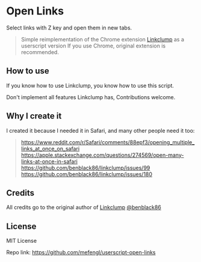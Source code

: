# Open Links

Select links with Z key and open them in new tabs.

> Simple reimplementation of the Chrome extension [Linkclump](https://github.com/benblack86/linkclump) as a userscript version
> If you use Chrome, original extension is recommended.

## How to use

If you know how to use Linkclump, you know how to use this script.

Don't implement all features Linkclump has, Contributions welcome.

## Why I create it

I created it because I needed it in Safari, and many other people need it too:
> https://www.reddit.com/r/Safari/comments/88epf3/opening_multiple_links_at_once_on_safari
> https://apple.stackexchange.com/questions/274569/open-many-links-at-once-in-safari
> https://github.com/benblack86/linkclump/issues/99
> https://github.com/benblack86/linkclump/issues/180

## Credits

All credits go to the original author of [Linkclump](https://github.com/benblack86/linkclump) [@benblack86](https://github.com/benblack86)

## License

MIT License

Repo link: https://github.com/mefengl/userscript-open-links
